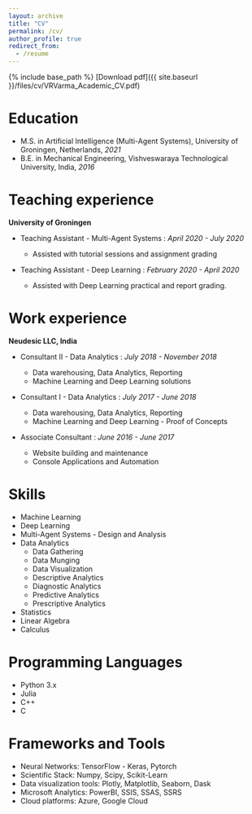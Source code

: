 ```yaml
---
layout: archive
title: "CV"
permalink: /cv/
author_profile: true
redirect_from:
  - /resume
---
```


{% include base_path %}
[Download pdf]({{ site.baseurl }}/files/cv/VRVarma_Academic_CV.pdf)

Education
======
* M.S. in Artificial Intelligence (Multi-Agent Systems), University of Groningen, Netherlands, _2021_
* B.E. in Mechanical Engineering, Vishveswaraya Technological University, India, _2016_


Teaching experience
======
**University of Groningen**
* Teaching Assistant - Multi-Agent Systems : _April 2020 - July 2020_
  * Assisted with tutorial sessions and assignment grading

* Teaching Assistant - Deep Learning : _February 2020 - April 2020_
  * Assisted with Deep Learning practical and report grading.


Work experience
======
**Neudesic LLC, India**
* Consultant II - Data  Analytics : _July 2018 - November 2018_
  * Data warehousing, Data Analytics, Reporting
  * Machine Learning and Deep Learning solutions

* Consultant I - Data Analytics : _July 2017 - June 2018_
  * Data warehousing, Data Analytics, Reporting
  * Machine Learning and Deep Learning - Proof of Concepts

* Associate Consultant : _June 2016 - June 2017_
  * Website building and maintenance
  * Console Applications and Automation
  
Skills
======
* Machine Learning
* Deep Learning
* Multi-Agent Systems - Design and Analysis
* Data Analytics
  * Data Gathering
  * Data Munging
  * Data Visualization
  * Descriptive Analytics
  * Diagnostic Analytics
  * Predictive Analytics
  * Prescriptive Analytics
* Statistics
* Linear Algebra
* Calculus

Programming Languages
======
* Python 3.x
* Julia
* C++
* C

Frameworks and Tools
======
* Neural Networks: TensorFlow - Keras, Pytorch
* Scientific Stack: Numpy, Scipy, Scikit-Learn
* Data visualization tools: Plotly, Matplotlib, Seaborn, Dask
* Microsoft Analytics: PowerBI, SSIS, SSAS, SSRS
* Cloud platforms: Azure, Google Cloud


<!-- Publications
======
  <ul>{% for post in site.publications %}
    {% include archive-single-cv.html %}
  {% endfor %}</ul> -->
  
<!-- Talks
======
  <ul>{% for post in site.talks %}
    {% include archive-single-talk-cv.html %}
  {% endfor %}</ul> -->
  
<!-- Open Source Contributions
======
  <ul>{% for post in site.teaching %}
    {% include archive-single-cv.html %}
  {% endfor %}</ul> -->
  
